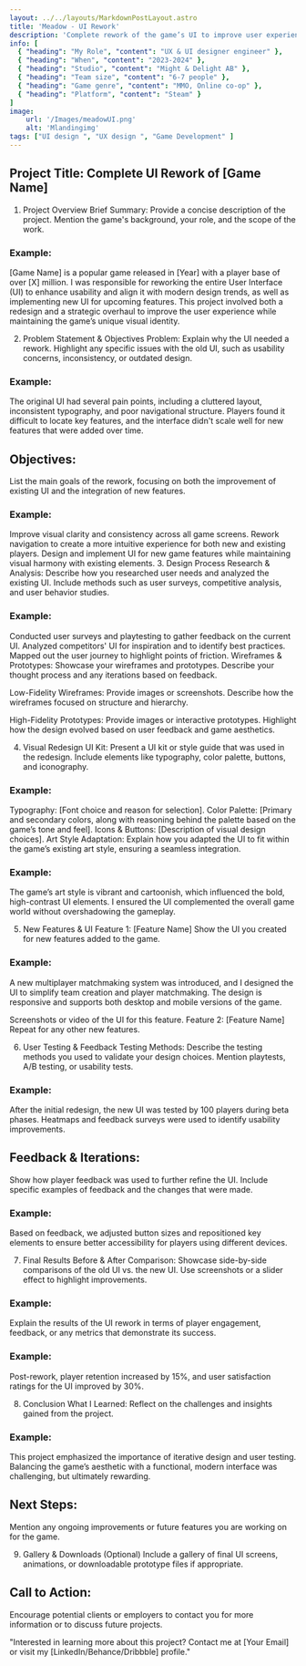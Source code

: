 ```yaml
---
layout: ../../layouts/MarkdownPostLayout.astro
title: 'Meadow - UI Rework'
description: 'Complete rework of the game’s UI to improve user experience and incorporate new features'
info: [
  { "heading": "My Role", "content": "UX & UI designer engineer" },
  { "heading": "When", "content": "2023-2024" },
  { "heading": "Studio", "content": "Might & Delight AB" },
  { "heading": "Team size", "content": "6-7 people" },
  { "heading": "Game genre", "content": "MMO, Online co-op" },
  { "heading": "Platform", "content": "Steam" }
]
image:
    url: '/Images/meadowUI.png'
    alt: 'Mlandingimg'
tags: ["UI design ", "UX design ", "Game Development" ]
---
```

## Project Title: Complete UI Rework of [Game Name]
1. Project Overview
Brief Summary:
Provide a concise description of the project. Mention the game's background, your role, and the scope of the work.

### Example:
[Game Name] is a popular game released in [Year] with a player base of over [X] million. I was responsible for reworking the entire User Interface (UI) to enhance usability and align it with modern design trends, as well as implementing new UI for upcoming features. This project involved both a redesign and a strategic overhaul to improve the user experience while maintaining the game’s unique visual identity.

2. Problem Statement & Objectives
Problem:
Explain why the UI needed a rework. Highlight any specific issues with the old UI, such as usability concerns, inconsistency, or outdated design.

### Example:
The original UI had several pain points, including a cluttered layout, inconsistent typography, and poor navigational structure. Players found it difficult to locate key features, and the interface didn't scale well for new features that were added over time.

## Objectives:
List the main goals of the rework, focusing on both the improvement of existing UI and the integration of new features.

### Example:

Improve visual clarity and consistency across all game screens.
Rework navigation to create a more intuitive experience for both new and existing players.
Design and implement UI for new game features while maintaining visual harmony with existing elements.
3. Design Process
Research & Analysis:
Describe how you researched user needs and analyzed the existing UI. Include methods such as user surveys, competitive analysis, and user behavior studies.

### Example:

Conducted user surveys and playtesting to gather feedback on the current UI.
Analyzed competitors' UI for inspiration and to identify best practices.
Mapped out the user journey to highlight points of friction.
Wireframes & Prototypes:
Showcase your wireframes and prototypes. Describe your thought process and any iterations based on feedback.

Low-Fidelity Wireframes: Provide images or screenshots.
Describe how the wireframes focused on structure and hierarchy.

High-Fidelity Prototypes: Provide images or interactive prototypes.
Highlight how the design evolved based on user feedback and game aesthetics.

4. Visual Redesign
UI Kit:
Present a UI kit or style guide that was used in the redesign. Include elements like typography, color palette, buttons, and iconography.

### Example:

Typography: [Font choice and reason for selection].
Color Palette: [Primary and secondary colors, along with reasoning behind the palette based on the game’s tone and feel].
Icons & Buttons: [Description of visual design choices].
Art Style Adaptation:
Explain how you adapted the UI to fit within the game’s existing art style, ensuring a seamless integration.

### Example:
The game’s art style is vibrant and cartoonish, which influenced the bold, high-contrast UI elements. I ensured the UI complemented the overall game world without overshadowing the gameplay.

5. New Features & UI
Feature 1: [Feature Name]
Show the UI you created for new features added to the game.

### Example:
A new multiplayer matchmaking system was introduced, and I designed the UI to simplify team creation and player matchmaking. The design is responsive and supports both desktop and mobile versions of the game.

Screenshots or video of the UI for this feature.
Feature 2: [Feature Name]
Repeat for any other new features.

6. User Testing & Feedback
Testing Methods:
Describe the testing methods you used to validate your design choices. Mention playtests, A/B testing, or usability tests.

### Example:
After the initial redesign, the new UI was tested by 100 players during beta phases. Heatmaps and feedback surveys were used to identify usability improvements.

## Feedback & Iterations:
Show how player feedback was used to further refine the UI. Include specific examples of feedback and the changes that were made.

### Example:
Based on feedback, we adjusted button sizes and repositioned key elements to ensure better accessibility for players using different devices.

7. Final Results
Before & After Comparison:
Showcase side-by-side comparisons of the old UI vs. the new UI. Use screenshots or a slider effect to highlight improvements.

### Example:
Explain the results of the UI rework in terms of player engagement, feedback, or any metrics that demonstrate its success.

### Example:
Post-rework, player retention increased by 15%, and user satisfaction ratings for the UI improved by 30%.

8. Conclusion
What I Learned:
Reflect on the challenges and insights gained from the project.

### Example:
This project emphasized the importance of iterative design and user testing. Balancing the game’s aesthetic with a functional, modern interface was challenging, but ultimately rewarding.

## Next Steps:
Mention any ongoing improvements or future features you are working on for the game.

9. Gallery & Downloads (Optional)
Include a gallery of final UI screens, animations, or downloadable prototype files if appropriate.

## Call to Action:
Encourage potential clients or employers to contact you for more information or to discuss future projects.

"Interested in learning more about this project? Contact me at [Your Email] or visit my [LinkedIn/Behance/Dribbble] profile."